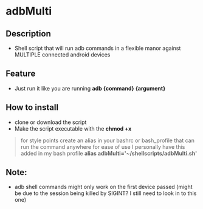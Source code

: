 # adbMulti

## Description
- Shell script that will run adb commands in a flexible manor against MULTIPLE connected android devices

## Feature
- Just run it like you are running **adb {command} {argument}**

## How to install
- clone or download the script
- Make the script executable with the **chmod +x**
> for style points create an alias in your bashrc or bash_profile that can run the command anywhere for ease of use
> I personally have this added in my bash profile **alias adbMulti='~/shellscripts/adbMulti.sh'**

## Note:
- adb shell commands might only work on the first device passed (might be due to the session being killed by SIGINT? I still need to look in to this one)